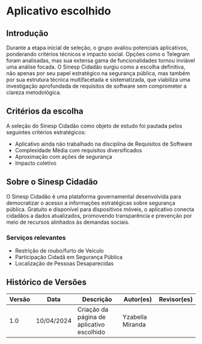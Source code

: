 # Aplicativo escolhido

## Introdução
Durante a etapa inicial de seleção, o grupo avaliou potenciais aplicativos, ponderando critérios técnicos e impacto social. Opções como o Telegram foram analisadas, mas sua extensa gama de funcionalidades tornou inviável uma análise focada. O Sinesp Cidadão surgiu como a escolha definitiva, não apenas por seu papel estratégico na segurança pública, mas também por sua estrutura técnica multifacetada e sistematizada, que viabiliza uma investigação aprofundada de requisitos de software sem comprometer a clareza metodológica.

## Critérios da escolha
A seleção do Sinesp Cidadão como objeto de estudo foi pautada pelos seguintes critérios estratégicos:
- Aplicativo ainda não trabalhado na disciplina de Requisitos de Software
- Complexidade Média com requisitos diversificados
- Aproximação com ações de segurança
- Impacto coletivo

## Sobre o Sinesp Cidadão
O Sinesp Cidadão é uma plataforma governamental desenvolvida para democratizar o acesso a informações estratégicas sobre segurança pública. Gratuito e disponível para dispositivos móveis, o aplicativo conecta cidadãos a dados atualizados, promovendo transparência e prevenção por meio de recursos alinhados às demandas sociais.

### Serviços relevantes
- Restrição de roubo/furto de Veículo
- Participação Cidadã em Segurança Pública
- Localização de Pessoas Desaparecidas

## Histórico de Versões

| Versão | Data | Descrição | Autor(es) | Revisor(es) |
|--------|------|-----------|-----------|-------------|
| 1.0 | 10/04/2024 | Criação da página de aplicativo escolhido | Yzabella Miranda |  |